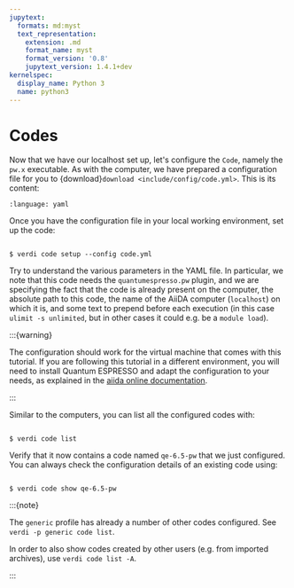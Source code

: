 ```yaml
---
jupytext:
  formats: md:myst
  text_representation:
    extension: .md
    format_name: myst
    format_version: '0.8'
    jupytext_version: 1.4.1+dev
kernelspec:
  display_name: Python 3
  name: python3
---
```


# Codes

Now that we have our localhost set up, let's configure the `Code`, namely the `pw.x` executable.
As with the computer, we have prepared a configuration file for you to {download}`download <include/config/code.yml>`.
This is its content:

```{literalinclude} include/config/code.yml
:language: yaml

```

Once you have the configuration file in your local working environment, set up the code:

```{code-block} console

$ verdi code setup --config code.yml

```

Try to understand the various parameters in the YAML file.
In particular, we note that this code needs the `quantumespresso.pw` plugin, and we are specifying the fact that the code is already present on the computer, the absolute path to this code, the name of the AiiDA computer (`localhost`) on which it is, and some text to prepend before each execution (in this case `ulimit -s unlimited`, but in other cases it could e.g. be a `module load`).

:::{warning}

The configuration should work for the virtual machine that comes with this tutorial.
If you are following this tutorial in a different environment, you will need to install Quantum ESPRESSO and adapt the configuration to your needs, as explained in the [aiida online documentation](<https://aiida.readthedocs.io/projects/aiida-core/en/latest/howto/run_codes.html#how-to-setup-a-code>).

:::

Similar to the computers, you can list all the configured codes with:

```{code-block} console

$ verdi code list

```

Verify that it now contains a code named `qe-6.5-pw` that we just configured.
You can always check the configuration details of an existing code using:

```{code-block} console

$ verdi code show qe-6.5-pw

```

:::{note}

The `generic` profile has already a number of other codes configured.
See `verdi -p generic code list`.

In order to also show codes created by other users (e.g. from imported archives), use `verdi code list -A`.

:::
